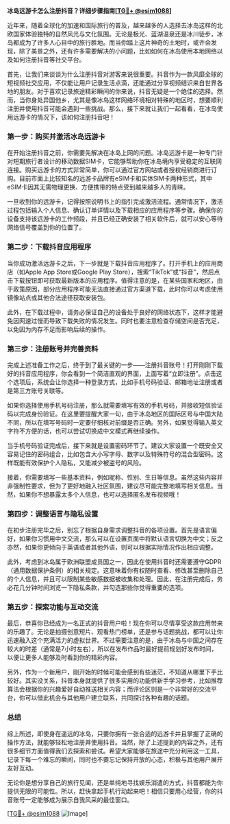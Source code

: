**冰岛远游卡怎么注册抖音？详细步骤指南[[TG💪+ @esim1088](https://t.me/s/esim1088)]**

近年来，随着全球化的加速和国际旅行的普及，越来越多的人选择去冰岛这样的北欧国家体验独特的自然风光与文化氛围。无论是极光、蓝湖温泉还是冰川徒步，冰岛都成为了许多人心目中的旅行胜地。而当你踏上这片神奇的土地时，或许会发现，除了美景之外，还有许多需要解决的小问题，比如如何在冰岛使用本地网络以及如何注册抖音等社交平台。

首先，让我们来谈谈为什么注册抖音对游客来说很重要。抖音作为一款风靡全球的短视频社交应用，不仅能让用户记录生活点滴，还能通过分享视频结识来自世界各地的朋友。对于喜欢记录旅途精彩瞬间的你来说，抖音无疑是一个绝佳的选择。然而，当你身处异国他乡，尤其是像冰岛这样网络环境相对特殊的地区时，想要顺利注册并使用抖音可能会遇到一些挑战。那么，接下来就让我们一起看看，在冰岛使用远游卡的情况下，该如何注册抖音吧！

### **第一步：购买并激活冰岛远游卡**

在开始注册抖音之前，你需要先解决在冰岛上网的问题。冰岛远游卡是一种专门针对短期旅行者设计的移动数据SIM卡，它能够帮助你在冰岛境内享受稳定的互联网连接。购买远游卡的方式非常简单，你可以通过官方网站或者授权经销商进行订购。目前市面上比较知名的远游卡品牌有eSIM卡和实体SIM卡两种形式，其中eSIM卡因其无需物理更换、方便携带的特点受到越来越多人的青睐。

一旦收到你的远游卡，记得按照说明书上的指引完成激活流程。通常情况下，激活过程包括输入个人信息、确认订单详情以及下载相应的应用程序等步骤。确保你的设备支持该远游卡的工作频段，并且已经正确安装了相关软件后，就可以安心等待网络信号覆盖到你的位置了。

### **第二步：下载抖音应用程序**

当你成功激活远游卡之后，下一步就是下载抖音应用程序了。打开手机上的应用商店（如Apple App Store或Google Play Store），搜索“TikTok”或“抖音”，然后点击下载按钮即可获取最新版本的应用程序。值得注意的是，在某些国家和地区，由于政策原因，部分应用程序可能无法直接通过官方渠道下载，此时你可以考虑使用镜像站点或其他合法途径获取安装包。

此外，在下载过程中，请务必保证自己的设备处于良好的网络状态下，这样才能避免因网速过慢而导致下载失败的情况发生。同时也要注意检查存储空间是否充足，以免因为内存不足而影响后续的操作。

### **第三步：注册账号并完善资料**

完成上述准备工作之后，终于到了最关键的一步——注册抖音账号！打开刚刚下载好的抖音应用程序，你会看到一个简洁直观的界面，上面写着“立即注册”。点击这个选项后，系统会让你选择一种登录方式，比如手机号码验证、邮箱地址注册或者是第三方账号关联等。

如果你选择使用手机号码注册，那么就需要填写有效的手机号码，并接收短信验证码以完成身份验证。在这里要提醒大家一句，由于冰岛地区的国际区号与中国大陆不同，所以在填写号码时一定要仔细核对前缀是否正确。另外，如果觉得输入英文字符不方便的话，也可以尝试切换成中文模式再继续操作。

当手机号码验证完成后，接下来就是设置密码环节了。建议大家设置一个既安全又容易记住的密码组合，比如包含大小写字母、数字以及特殊符号的混合型密码。这样既能有效保护个人隐私，又能减少被盗号的风险。

接着，你需要填写一些基本资料，例如昵称、性别、生日等信息。虽然这些内容并非强制性要求，但为了更好地融入社区氛围，建议尽可能完整地填写相关信息。当然，如果你不想暴露太多个人信息，也可以选择匿名发布视频哦！

### **第四步：调整语言与隐私设置**

在初步注册完毕之后，别忘了根据自身需求调整抖音的各项设置。首先是语言偏好，如果你习惯用中文交流，那么可以在设置页面中将默认语言切换为中文；反之亦然，如果你更倾向于英语或者其他外语，则可以根据实际情况作出相应调整。

此外，考虑到冰岛属于欧洲联盟成员国之一，因此在使用抖音时还需要遵守GDPR（通用数据保护条例）的相关规定。这意味着你有权随时查看、修改甚至删除自己的个人信息，并且可以限制某些敏感数据被收集和处理。因此，在注册完成后，务必花几分钟时间浏览一下隐私条款，并勾选那些你觉得重要的选项。

### **第五步：探索功能与互动交流**

最后，恭喜你已经成为一名正式的抖音用户啦！现在你可以尽情享受这款应用带来的乐趣了。无论是拍摄创意短片、观看热门榜单，还是参与话题挑战，都可以让你迅速融入这个充满活力的虚拟世界。不过需要注意的是，由于冰岛与中国之间存在较大的时差（通常是7小时左右），所以在发布作品时最好提前规划好发布时间，以便让更多人能够及时看到你的精彩内容。

另外，作为一个新用户，刚开始的时候可能会感到有些迷茫，不知道从哪里下手比较好。其实没关系，抖音本身就提供了很多实用的功能供新手学习参考，比如推荐算法会根据你的兴趣爱好自动推送相关内容；而评论区则是一个非常好的交流平台，你可以借此机会与其他用户建立联系，共同探讨各种有趣的话题。

### **总结**

综上所述，即使身在遥远的冰岛，只要你拥有一张合适的远游卡并且掌握了正确的操作方法，就能够轻松地注册并使用抖音。当然，除了上述提到的内容之外，还有很多细节方面值得我们去探索和尝试。希望大家能够在旅途中充分利用这一工具，记录下每一个难忘的瞬间，同时也不要忘记保持开放的心态，积极与其他用户展开友好互动。

无论你是想分享自己的旅行见闻，还是单纯地寻找娱乐消遣的方式，抖音都能为你提供无限的可能性。所以，赶快拿起手机行动起来吧！相信只要用心经营，你的抖音账号一定能够成为展示自我风采的最佳窗口。

[[TG💪+ @esim1088](https://t.me/s/esim1088) ![Image](https://i.postimg.cc/4NQfJmqS/Snipaste-2025-05-13-00-14-12.png)]